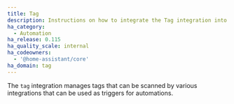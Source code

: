```yaml
---
title: Tag
description: Instructions on how to integrate the Tag integration into Home Assistant.
ha_category:
  - Automation
ha_release: 0.115
ha_quality_scale: internal
ha_codeowners:
  - '@home-assistant/core'
ha_domain: tag
---
```


The `tag` integration manages tags that can be scanned by various integrations that can be used as triggers for automations.
